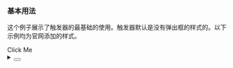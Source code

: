### 基本用法

这个例子展示了触发器的最基础的使用。触发器默认是没有弹出框的样式的。以下示例均为官网添加的样式。

<div class="cell-demo vp-raw">
  <yc-trigger trigger="click">
    <yc-button>Click Me</yc-button>
    <template #content>
      <div class="trigger-demo-nest">
        <yc-empty />
        <yc-trigger
          trigger="click"
          position="right">
          <yc-button>click Me</yc-button>
          <template #content>
            <div class="trigger-demo-nest">
              <yc-empty />
              <yc-trigger
                trigger="click"
                position="right">
                <yc-button>Click Me</yc-button>
                <template #content>
                  <div class="trigger-demo-nest">
                    <yc-empty />
                    <yc-trigger
                      trigger="click"
                      position="right">
                      <yc-button>click Me</yc-button>
                      <template #content>
                        <yc-empty class="trigger-demo-nest" />
                      </template>
                    </yc-trigger>
                  </div>
                </template>
              </yc-trigger>
            </div>
          </template>
        </yc-trigger>
      </div>
    </template>
  </yc-trigger>
</div>

<style scoped>
.trigger-demo-nest {
  padding: 10px;
  width: 200px;
  background-color: var(--color-bg-popup);
  border-radius: 4px;
  box-shadow: 0 2px 8px 0 rgba(0, 0, 0, 0.15);
}

.trigger-demo-nest-popup-content {
  text-align: right;
}
</style>

<details>
<summary>
 <button class="code-btn"  >
    <icon-code />
 </button>
</summary>

```vue
<template>
  <yc-trigger trigger="click">
    <yc-button>Click Me</yc-button>
    <template #content>
      <div class="trigger-demo-nest">
        <yc-empty />
        <yc-trigger
          trigger="click"
          position="right">
          <yc-button>click Me</yc-button>
          <template #content>
            <div class="trigger-demo-nest">
              <yc-empty />
              <yc-trigger
                trigger="click"
                position="right">
                <yc-button>Click Me</yc-button>
                <template #content>
                  <div class="trigger-demo-nest">
                    <yc-empty />
                    <yc-trigger
                      trigger="click"
                      position="right">
                      <yc-button>click Me</yc-button>
                      <template #content>
                        <yc-empty class="trigger-demo-nest" />
                      </template>
                    </yc-trigger>
                  </div>
                </template>
              </yc-trigger>
            </div>
          </template>
        </yc-trigger>
      </div>
    </template>
  </yc-trigger>
</template>

<style scoped>
.trigger-demo-nest {
  padding: 10px;
  width: 200px;
  background-color: var(--color-bg-popup);
  border-radius: 4px;
  box-shadow: 0 2px 8px 0 rgba(0, 0, 0, 0.15);
}

.trigger-demo-nest-popup-content {
  text-align: right;
}
</style>
```

</details>
